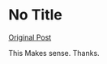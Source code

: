 # No Title

[Original Post](https://discourse.onlinedegree.iitm.ac.in/t/169029/388)

<p>This Makes sense. Thanks.</p>